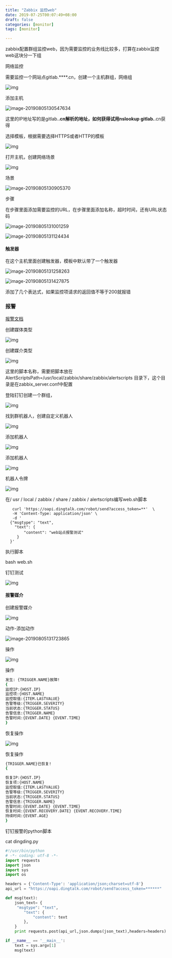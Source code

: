 ```yaml
---
title: "Zabbix 监控web"
date: 2019-07-25T00:07:49+08:00
draft: false  
categories: [monitor]
tags: [monitor]

---
```




zabbix配置群组监控web，因为需要监控的业务线比较多，打算在zabbix监控web这块分一下组

<!--more-->

网络监控

需要监控一个网站点gitlab.****.cn，创建一个主机群组，网络组



![img](https://xing-blog.oss-cn-beijing.aliyuncs.com/2019-07-29-070223.jpg)



添加主机

![image-20190805130547634](https://xing-blog.oss-cn-beijing.aliyuncs.com/2019-08-05-050548.png)







这里的IP地址写的是gitlab.**.cn解析的地址，如何获得试用nslookup gitlab.**.cn获得

选择模板，根据需要选择HTTPS或者HTTP的模板

![img](https://xing-blog.oss-cn-beijing.aliyuncs.com/2019-07-29-070316.jpg)



打开主机，创建网络场景

![img](https://xing-blog.oss-cn-beijing.aliyuncs.com/2019-07-29-070337.jpg)



场景

![image-20190805130905370](https://xing-blog.oss-cn-beijing.aliyuncs.com/2019-08-05-050912.png)





步骤

在步骤里面添加需要监控的URL，在步骤里面添加名称，超时时间，还有URL状态码

![image-20190805131001259](https://xing-blog.oss-cn-beijing.aliyuncs.com/2019-08-05-051004.png)



![image-20190805131124434](https://xing-blog.oss-cn-beijing.aliyuncs.com/2019-08-05-051128.png)

#### 触发器

在这个主机里面创建触发器，模板中默认带了一个触发器

![image-20190805131258263](https://xing-blog.oss-cn-beijing.aliyuncs.com/2019-08-05-051301.png)

![image-20190805131427875](https://xing-blog.oss-cn-beijing.aliyuncs.com/2019-08-05-051431.png)

添加了几个表达式，如果监控项请求的返回值不等于200就报错



### 报警

[报警文档](https://www.zabbix.com/documentation/4.0/zh/manual/config/notifications/media/script)

创建媒体类型

![img](https://xing-blog.oss-cn-beijing.aliyuncs.com/2019-07-29-070827.jpg)



创建媒介类型

![img](https://xing-blog.oss-cn-beijing.aliyuncs.com/2019-07-29-070856.jpg)

这里的脚本名称，需要把脚本放在AlertScriptsPath=/usr/local/zabbix/share/zabbix/alertscripts  目录下，这个目录是在zabbix_server.conf中配置

登陆钉钉创建一个群组，

![img](https://xing-blog.oss-cn-beijing.aliyuncs.com/2019-07-29-070916.jpg)



找到群机器人，创建自定义机器人

![img](https://xing-blog.oss-cn-beijing.aliyuncs.com/2019-07-29-070936.jpg)



添加机器人

![img](https://xing-blog.oss-cn-beijing.aliyuncs.com/2019-07-29-070956.jpg)



添加机器人

![img](https://xing-blog.oss-cn-beijing.aliyuncs.com/2019-07-29-071014.jpg)



机器人令牌



![img](https://xing-blog.oss-cn-beijing.aliyuncs.com/2019-07-29-071030.jpg)

在/ usr / local / zabbix / share / zabbix / alertscripts编写web.sh脚本

```
   curl 'https://oapi.dingtalk.com/robot/send?access_token=**'  \
   -H 'Content-Type: application/json' \
   -d '
  {"msgtype": "text",
    "text": {
        "content": "web站点报警测试"
     }
  }'
```

执行脚本

bash web.sh

钉钉测试

![img](https://xing-blog.oss-cn-beijing.aliyuncs.com/2019-07-29-071055.jpg)



#### 报警媒介

创建报警媒介

![img](https://xing-blog.oss-cn-beijing.aliyuncs.com/2019-07-29-071114.jpg)



动作-添加动作

![image-20190805131723865](https://xing-blog.oss-cn-beijing.aliyuncs.com/2019-08-05-051726.png)





操作

![img](https://xing-blog.oss-cn-beijing.aliyuncs.com/2019-07-29-071155.jpg)



操作

```bash
发生: {TRIGGER.NAME}故障!
{
监控IP:{HOST.IP}
监控项:{HOST.NAME}
监控取值:{ITEM.LASTVALUE}
告警等级:{TRIGGER.SEVERITY}
当前状态:{TRIGGER.STATUS}
告警信息:{TRIGGER.NAME}
告警时间:{EVENT.DATE} {EVENT.TIME}
}  
```

恢复操作

![img](https://xing-blog.oss-cn-beijing.aliyuncs.com/2019-07-29-071225.jpg)



恢复操作

```bash
{TRIGGER.NAME}已恢复!
{

恢复IP:{HOST.IP}
恢复项:{HOST.NAME}
监控取值:{ITEM.LASTVALUE}
告警等级:{TRIGGER.SEVERITY}
当前状态:{TRIGGER.STATUS}
告警信息:{TRIGGER.NAME}
告警时间:{EVENT.DATE} {EVENT.TIME}
恢复时间:{EVENT.RECOVERY.DATE} {EVENT.RECOVERY.TIME}
持续时间:{EVENT.AGE}
}    
```



钉钉报警的python脚本

cat dingding.py

```python
#!/usr/bin/python
# -*- coding: utf-8 -*-
import requests
import json
import sys
import os

headers = {'Content-Type': 'application/json;charset=utf-8'}
api_url = "https://oapi.dingtalk.com/robot/send?access_token=******"

def msg(text):
    json_text= {
     "msgtype": "text",
        "text": {
            "content": text
        },
    }
    print requests.post(api_url,json.dumps(json_text),headers=headers).content

if __name__ == '__main__':
    text = sys.argv[1]
    msg(text)
```

